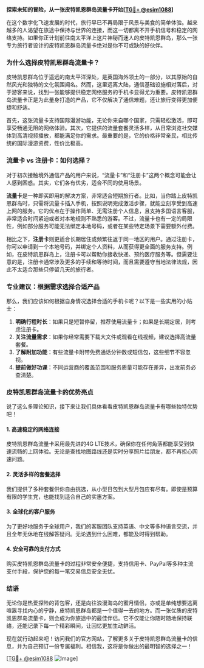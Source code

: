 **探索未知的冒险，从一张皮特凯恩群岛流量卡开始[[TG💪+ @esim1088](https://t.me/s/esim1088)]**

在这个数字化飞速发展的时代，旅行早已不再局限于风景与美食的简单体验。越来越多的人渴望在旅途中保持与世界的连接，而这一切都离不开手机信号和稳定的网络支持。如果你正计划前往南太平洋上这片神秘而迷人的皮特凯恩群岛，那么一张专为旅行者设计的皮特凯恩群岛流量卡绝对是你不可或缺的好伙伴。

### **为什么选择皮特凯恩群岛流量卡？**

皮特凯恩群岛位于遥远的南太平洋深处，是英国海外领土的一部分，以其原始的自然风光和独特的文化氛围闻名。然而，这里远离大陆，通信基础设施相对落后，对于游客来说，找到一张能够提供稳定网络服务的手机卡显得尤为重要。皮特凯恩群岛流量卡正是为此量身打造的产品，它不仅解决了通信难题，还让旅行变得更加便捷和舒适。

首先，这张流量卡支持国际漫游功能，无论你来自哪个国家，只需轻松激活，即可享受畅通无阻的网络体验。其次，它提供的流量套餐灵活多样，从日常浏览社交媒体到高清视频播放，都能满足你的需求。最重要的是，它的价格非常亲民，相比传统的国际漫游资费，性价比极高。

### **流量卡 vs 注册卡：如何选择？**

对于初次接触境外通信产品的用户来说，“流量卡”和“注册卡”这两个概念可能会让人感到困惑。其实，它们各有优劣，适合不同的使用场景。

**流量卡**是一种即买即用的解决方案，非常适合短期旅行者。比如，当你踏上皮特凯恩群岛时，只需将流量卡插入手机，按照说明完成激活步骤，就能立刻享受到高速上网的服务。它的优点在于操作简单、无需注册个人信息，且支持多国语言客服，非常适合时间紧迫或者对本地规则不熟悉的游客。不过，流量卡也有一定的局限性，例如部分服务可能无法绑定本地号码，或者在某些特定场景下需要额外付费。

相比之下，**注册卡**则更适合长期居住或频繁往返于同一地区的用户。通过注册卡，你可以申请到一个本地号码，并绑定个人资料，从而获得更全面的服务支持。例如，在皮特凯恩群岛上，注册卡可以帮助你接收快递、预约医疗服务等。但需要注意的是，注册卡通常涉及更多的手续和等待时间，而且需要遵守当地法律法规，因此不太适合那些只停留几天的旅行者。

### **专业建议：根据需求选择合适产品**

那么，我们应该如何根据自身情况选择合适的手机卡呢？以下是一些实用的小贴士：

1. **明确行程时长**：如果只是短暂停留，推荐使用流量卡；如果是长期定居，则考虑注册卡。
2. **关注流量需求**：如果你经常需要下载大文件或观看在线视频，建议选择高流量套餐。
3. **了解附加功能**：有些流量卡附带免费通话分钟数或短信包，这些细节不容忽视。
4. **提前做好功课**：不同运营商的覆盖范围和服务质量可能存在差异，出发前务必查清楚。

### **皮特凯恩群岛流量卡的优势亮点**

说了这么多理论知识，接下来让我们具体看看皮特凯恩群岛流量卡有哪些独特优势吧！

#### **1. 高速稳定的网络连接**
皮特凯恩群岛流量卡采用最先进的4G LTE技术，确保你在任何角落都能享受到快速流畅的上网体验。无论是查找地图路线还是实时分享照片给朋友，都不再担心网速问题。

#### **2. 灵活多样的套餐选择**
我们提供了多种套餐供你自由挑选，从小型日包到大型月包应有尽有。即使是预算有限的学生党，也能找到适合自己的实惠方案。

#### **3. 全球化的客户服务**
为了更好地服务于全球用户，我们的客服团队支持英语、中文等多种语言交流，并且全年无休地在线解答疑问。无论遇到什么困难，都能及时得到帮助。

#### **4. 安全可靠的支付方式**
购买皮特凯恩群岛流量卡的过程非常安全便捷，支持信用卡、PayPal等多种主流支付手段，保护您的每一笔交易信息安全无忧。

### **结语**

无论你是热爱探险的背包客，还是向往浪漫海岛的蜜月情侣，亦或是单纯想要逃离喧嚣寻找内心的宁静，皮特凯恩群岛都是一个值得一去的地方。而一张优质的皮特凯恩群岛流量卡，则会成为你旅途中的最佳伴侣。它不仅能让你随时随地保持联络，还能记录下每一个精彩瞬间，让回忆更加生动鲜活。

现在就行动起来吧！访问我们的官方网站，了解更多关于皮特凯恩群岛流量卡的信息，并为自己预订一份专属福利。相信我，这将是你做出的最明智的选择之一！

[[TG💪+ @esim1088](https://t.me/s/esim1088) ![Image](https://i.postimg.cc/4NQfJmqS/Snipaste-2025-05-13-00-14-12.png)]